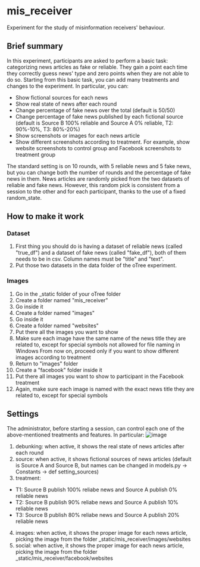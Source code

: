 # mis_receiver
Experiment for the study of misinformation receivers' behaviour.

## Brief summary
In this experiment, participants are asked to perform a basic task: categorizing news articles as fake or reliable. They gain a point each time they correctly guess news' type and zero points when they are not able to do so. Starting from this basic task, you can add many treatments and changes to the experiment. In particular, you can:

- Show fictional sources for each news
- Show real state of news after each round
- Change percentage of fake news over the total (default is 50/50)
- Change percentage of fake news published by each fictional source (default is Source B 100% reliable and Source A 0% reliable, T2: 90%-10%, T3: 80%-20%)
- Show screenshots or images for each news article
- Show different screenshots according to treatment. For example, show website screenshots to control group and Facebook screenshots to treatment group

The standard setting is on 10 rounds, with 5 reliable news and 5 fake news, but you can change both the number of rounds and the percentage of fake news in them. News articles are randomly picked from the two datasets of reliable and fake news. However, this random pick is consistent from a session to the other and for each participant, thanks to the use of a fixed random_state.

## How to make it work
### Dataset
1. First thing you should do is having a dataset of reliable news (called "true_df") and a dataset of fake news (called "fake_df"), both of them needs to be in csv. Column names must be "title" and "text".
2. Put those two datasets in the data folder of the oTree experiment.

### Images
1. Go in the _static folder of your oTree folder
2. Create a folder named "mis_receiver"
3. Go inside it
4. Create a folder named "images"
5. Go inside it
6. Create a folder named "websites" 
7. Put there all the images you want to show
8. Make sure each image have the same name of the news title they are related to, except for special symbols not allowed for file naming in Windows
From now on, proceed only if you want to show different images according to treatment
9. Return to "images" folder
10. Create a "facebook" folder inside it
11. Put there all images you want to show to participant in the Facebook treatment
12. Again, make sure each image is named with the exact news title they are related to, except for special symbols

## Settings
The administrator, before starting a session, can control each one of the above-mentioned treatments and features.
In particular:
![image](https://user-images.githubusercontent.com/55483523/134367718-caf50986-5f79-4c07-9136-d2157025979c.png)
1. debunking: when active, it shows the real state of news articles after each round
2. source: when active, it shows fictional sources of news articles (default is Source A and Source B, but names can be changed in models.py -> Constants -> def setting_sources)
3. treatment: 
- T1: Source B publish 100% reliabe news and Source A publish 0% reliable news
- T2: Source B publish 90% reliabe news and Source A publish 10% reliable news
- T3: Source B publish 80% reliabe news and Source A publish 20% reliable news
4. images: when active, it shows the proper image for each news article, picking the image from the folder _static/mis_receiver/images/websites
5. social: when active, it shows the proper image for each news article, picking the image from the folder _static/mis_receiver/facebook/websites
